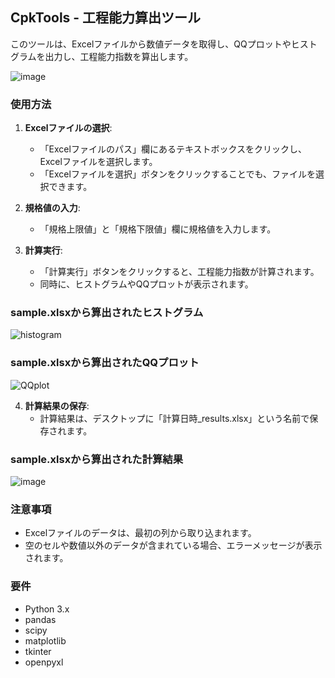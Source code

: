 ## CpkTools - 工程能力算出ツール

このツールは、Excelファイルから数値データを取得し、QQプロットやヒストグラムを出力し、工程能力指数を算出します。

![image](https://github.com/kotaooka/CpkTools/assets/115392256/632ac7b4-22cb-4a21-8379-2de238a0eaa4)

### 使用方法
1. **Excelファイルの選択**:
   - 「Excelファイルのパス」欄にあるテキストボックスをクリックし、Excelファイルを選択します。
   - 「Excelファイルを選択」ボタンをクリックすることでも、ファイルを選択できます。

2. **規格値の入力**:
   - 「規格上限値」と「規格下限値」欄に規格値を入力します。

3. **計算実行**:
   - 「計算実行」ボタンをクリックすると、工程能力指数が計算されます。
   - 同時に、ヒストグラムやQQプロットが表示されます。

### sample.xlsxから算出されたヒストグラム
![histogram](https://github.com/kotaooka/-/assets/115392256/c781d2fd-7b60-4675-9297-a5b20be49ab2)

### sample.xlsxから算出されたQQプロット
![QQplot](https://github.com/kotaooka/-/assets/115392256/554f4180-bbb5-4eb2-b738-e11b91be5ace)

4. **計算結果の保存**:
   - 計算結果は、デスクトップに「計算日時_results.xlsx」という名前で保存されます。

### sample.xlsxから算出された計算結果
![image](https://github.com/kotaooka/-/assets/115392256/e2cc8439-ffac-4ca6-9939-d3bc96589295)


### 注意事項
- Excelファイルのデータは、最初の列から取り込まれます。
- 空のセルや数値以外のデータが含まれている場合、エラーメッセージが表示されます。

### 要件
- Python 3.x
- pandas
- scipy
- matplotlib
- tkinter
- openpyxl


